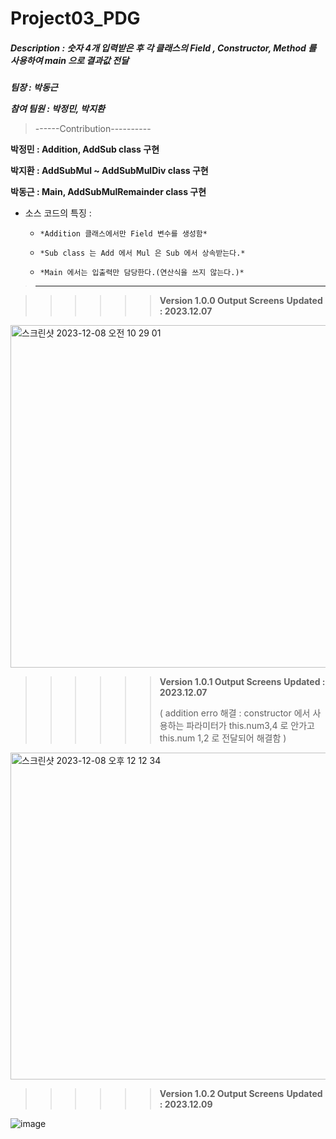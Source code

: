 # Project03_PDG


##### Description : 숫자 4개 입력받은 후 각 클래스의 Field , Constructor, Method 를 사용하여 main 으로 결과값 전달


  ***팀장 : 박동근*** 

  ***참여 팀원 : 박정민, 박지환***

>------Contribution----------


**박정민 : Addition, AddSub class 구현**

**박지환 : AddSubMul ~ AddSubMulDiv class 구현** 

**박동근 : Main,  AddSubMulRemainder class  구현**

* 소스 코드의 특징 :
  
  *     *Addition 클래스에서만 Field 변수를 생성함*
  
  *     *Sub class 는 Add 에서 Mul 은 Sub 에서 상속받는다.*
  
  *     *Main 에서는 입출력만 담당한다.(연산식을 쓰지 않는다.)*

>----------------------------

>>>>>> **Version 1.0.0 Output Screens**
>>>>>> **Updated : 2023.12.07**

<img width="548" alt="스크린샷 2023-12-08 오전 10 29 01" src="https://github.com/BigDataTeam01/Project03_PDG/assets/149550771/ea958e5f-feac-45b3-8ab4-080077dd1dbc">

>>>>>> **Version 1.0.1 Output Screens**
>>>>>> **Updated : 2023.12.07**
>>>>>> 
>>>>>>  ( addition erro 해결 : constructor 에서 사용하는 파라미터가 this.num3,4  로 안가고 this.num 1,2 로 전달되어 해결함  )

<img width="523" alt="스크린샷 2023-12-08 오후 12 12 34" src="https://github.com/ForrestDPark/Project03_PDG/assets/149550771/602a7058-07a0-4a97-b822-9b2147796976">

>>>>>>**Version 1.0.2 Output Screens**
>>>>>> **Updated : 2023.12.09**

![image](https://github.com/BigDataTeam01/Project03_PDG/assets/149550771/78653ef3-f293-482d-ae96-c1f1b82a6c8b)


